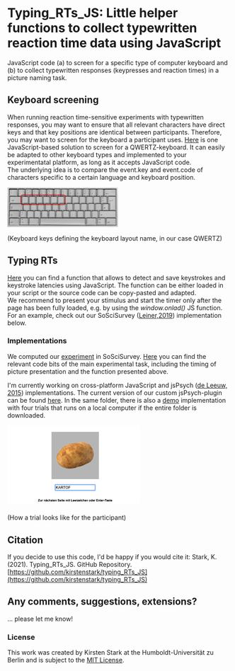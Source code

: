 # Typing_RTs_JS: Little helper functions to collect typewritten reaction time data using JavaScript

JavaScript code (a) to screen for a specific type of computer keyboard and (b) to collect typewritten responses (keypresses and reaction times) in a picture naming task.

## Keyboard screening
When running reaction time-sensitive experiments with typewritten responses, you may want to ensure that all relevant characters have direct keys and that key  positions are identical between participants. Therefore, you may want to screen for the keyboard a participant uses. [Here](https://github.com/kirstenstark/typing_RTs_JS/blob/master/qwertz_keyboard_screen.html) is one JavaScript-based solution to screen for a QWERTZ-keyboard. It can easily be adapted to other keyboard types and implemented to your experimentatal platform, as long as it accepts JavaScript code.  
The underlying idea is to compare the event.key and event.code of characters specific to a certain language and keyboard position. 

![Keyboard keys defining the keyboard layout name, in our case QWERTZ](pictures/keyboard_windows.png)

(Keyboard keys defining the keyboard
layout name, in our case QWERTZ)


## Typing RTs
[Here](https://github.com/kirstenstark/typing_RTs_JS/blob/master/typing_rts_JS) you can find a function that allows to detect and save keystrokes and keystroke latencies using JavaScript. The function can be either loaded in your script or the source code can be copy-pasted and adapted.  
We recommend to present your stimulus and start the timer only after the page has been fully loaded, e.g. by using the *window.onlad()* JS function. For an example, check out our SoSciSurvey ([Leiner,2019](https://www.soscisurvey.de/)) implementation below. 

### Implementations
We computed our [experiment](add-link-to-preprint-here) in SoSciSurvey. [Here](https://github.com/kirstenstark/typing_RTs_JS/tree/master/implementation) you can find the relevant code bits of the main experimental task, including the timing of picture presentation and the function presented above.  

I'm currently working on cross-platform JavaScript and jsPsych ([de Leeuw, 2015](https://doi.org/10.3758/s13428-014-0458-y)) implementations. The current version of our custom jsPsych-plugin can be found [here](https://github.com/kirstenstark/typing_RTs_JS/tree/master/implementation/jspsych_implementation). In the same folder, there is also a [demo](https://github.com/kirstenstark/typing_RTs_JS/tree/master/implementation/jspsych_implementation/exemplary_implementation) implementation with four trials that runs on a local computer if the entire folder is downloaded.

<img src="https://github.com/kirstenstark/typing_RTs_JS/blob/master/pictures/example_potato.png" width="300">

(How a trial looks like for the participant)


## Citation

If you decide to use this code, I'd be happy if you would cite it: Stark, K. (2021). Typing_RTs_JS. GitHub Repository. [https://github.com/kirstenstark/typing_RTs_JS](https://github.com/kirstenstark/typing_RTs_JS)

## Any comments, suggestions, extensions?

... please let me know!


### License

This work was created by Kirsten Stark at the Humboldt-Universität zu Berlin and is subject to the [MIT License](https://github.com/kirstenstark/typing_RTs_JS/blob/a68d291853edb18fa17f1690e4ea5a3356667dce/LICENSE.md).
